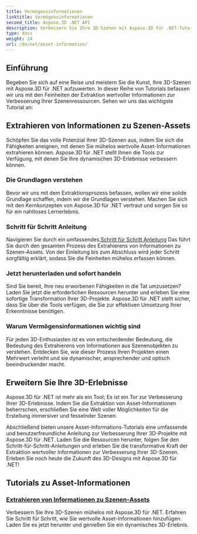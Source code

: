 ```yaml
---
title: Vermögensinformationen
linktitle: Vermögensinformationen
second_title: Aspose.3D .NET API
description: Verbessern Sie Ihre 3D-Szenen mit Aspose.3D für .NET-Tutorials. Entdecken Sie die Kunst, wertvolle Asset-Informationen zu extrahieren, um Ihre dynamischen 3D-Erlebnisse zu verbessern. Jetzt downloaden!
type: docs
weight: 24
url: /de/net/asset-information/
---
```


## Einführung

Begeben Sie sich auf eine Reise und meistern Sie die Kunst, Ihre 3D-Szenen mit Aspose.3D für .NET aufzuwerten. In dieser Reihe von Tutorials befassen wir uns mit den Feinheiten der Extraktion wertvoller Informationen zur Verbesserung Ihrer Szenenressourcen. Sehen wir uns das wichtigste Tutorial an:

## Extrahieren von Informationen zu Szenen-Assets

Schöpfen Sie das volle Potenzial Ihrer 3D-Szenen aus, indem Sie sich die Fähigkeiten aneignen, mit denen Sie mühelos wertvolle Asset-Informationen extrahieren können. Aspose.3D für .NET stellt Ihnen die Tools zur Verfügung, mit denen Sie Ihre dynamischen 3D-Erlebnisse verbessern können.

### Die Grundlagen verstehen

Bevor wir uns mit dem Extraktionsprozess befassen, wollen wir eine solide Grundlage schaffen, indem wir die Grundlagen verstehen. Machen Sie sich mit den Kernkonzepten von Aspose.3D für .NET vertraut und sorgen Sie so für ein nahtloses Lernerlebnis.

### Schritt für Schritt Anleitung

 Navigieren Sie durch ein umfassendes,[Schritt für Schritt Anleitung](./information-to-scene/) Das führt Sie durch den gesamten Prozess des Extrahierens von Informationen zu Szenen-Assets. Von der Einleitung bis zum Abschluss wird jeder Schritt sorgfältig erklärt, sodass Sie die Feinheiten mühelos erfassen können.

### Jetzt herunterladen und sofort handeln

Sind Sie bereit, Ihre neu erworbenen Fähigkeiten in die Tat umzusetzen? Laden Sie jetzt die erforderlichen Ressourcen herunter und erleben Sie eine sofortige Transformation Ihrer 3D-Projekte. Aspose.3D für .NET stellt sicher, dass Sie über die Tools verfügen, die Sie zur effektiven Umsetzung Ihrer Erkenntnisse benötigen.

### Warum Vermögensinformationen wichtig sind

Für jeden 3D-Enthusiasten ist es von entscheidender Bedeutung, die Bedeutung des Extrahierens von Informationen aus Szenenobjekten zu verstehen. Entdecken Sie, wie dieser Prozess Ihren Projekten einen Mehrwert verleiht und sie dynamischer, ansprechender und optisch beeindruckender macht.

## Erweitern Sie Ihre 3D-Erlebnisse

Aspose.3D für .NET ist mehr als ein Tool; Es ist ein Tor zur Verbesserung Ihrer 3D-Erlebnisse. Indem Sie die Extraktion von Asset-Informationen beherrschen, erschließen Sie eine Welt voller Möglichkeiten für die Erstellung immersiver und fesselnder Szenen.

Abschließend bieten unsere Asset-Informations-Tutorials eine umfassende und benutzerfreundliche Anleitung zur Verbesserung Ihrer 3D-Projekte mit Aspose.3D für .NET. Laden Sie die Ressourcen herunter, folgen Sie den Schritt-für-Schritt-Anleitungen und erleben Sie die transformative Kraft der Extraktion wertvoller Informationen zur Verbesserung Ihrer 3D-Szenen. Erleben Sie noch heute die Zukunft des 3D-Designs mit Aspose.3D für .NET!
## Tutorials zu Asset-Informationen
### [Extrahieren von Informationen zu Szenen-Assets](./information-to-scene/)
Verbessern Sie Ihre 3D-Szenen mühelos mit Aspose.3D für .NET. Erfahren Sie Schritt für Schritt, wie Sie wertvolle Asset-Informationen hinzufügen. Laden Sie es jetzt herunter und genießen Sie ein dynamisches 3D-Erlebnis.